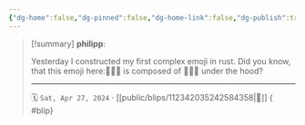 ```yaml
---
{"dg-home":false,"dg-pinned":false,"dg-home-link":false,"dg-publish":true,"type":"blip","disabled rules":["yaml-title","yaml-title-alias","file-name-heading"],"title":"philipp on mastodon @ 2024-04-27","created-date":"2024-04-27T07:36:58","id":112342035242584350,"updated-date":"2025-05-02T08:50:44","dg-path":"blips/112342035242584358.md","permalink":"/blips/112342035242584358/","dgPassFrontmatter":true}
---
```


> [!summary] **philipp**:
>
> Yesterday I constructed my first complex emoji in rust. Did you know, that this emoji here:🧑‍🤝‍🧑 is composed of 🧑🤝🧑 under the hood?
> - - -
>
> 🗓️ `Sat, Apr 27, 2024` · [[public/blips/112342035242584358\|🔗]]
{ #blip}

